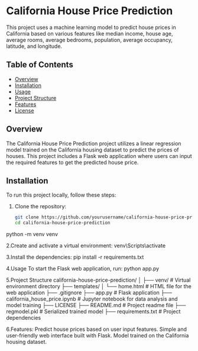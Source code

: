 # California House Price Prediction

This project uses a machine learning model to predict house prices in California based on various features like median income, house age, average rooms, average bedrooms, population, average occupancy, latitude, and longitude.

## Table of Contents
- [Overview](#overview)
- [Installation](#installation)
- [Usage](#usage)
- [Project Structure](#project-structure)
- [Features](#features)
- [License](#license)

## Overview
The California House Price Prediction project utilizes a linear regression model trained on the California housing dataset to predict the prices of houses. This project includes a Flask web application where users can input the required features to get the predicted house price.

## Installation
To run this project locally, follow these steps:

1. Clone the repository:
   ```bash
   git clone https://github.com/yourusername/california-house-price-prediction.git
   cd california-house-price-prediction
python -m venv venv

2.Create and activate a virtual environment:
venv\Scripts\activate

3.Install the dependencies:
pip install -r requirements.txt

4.Usage
To start the Flask web application, run:
python app.py

5.Project Structure
california-house-price-prediction/
│
├── venv/                    # Virtual environment directory
├── templates/
│   └── home.html            # HTML file for the web application
├── .gitignore
├── app.py                   # Flask application
├── california_house_price.ipynb  # Jupyter notebook for data analysis and model training
├── LICENSE
├── README.md                # Project readme file
├── regmodel.pkl             # Serialized trained model
├── requirements.txt         # Project dependencies


6.Features:
Predict house prices based on user input features.
Simple and user-friendly web interface built with Flask.
Model trained on the California housing dataset.
